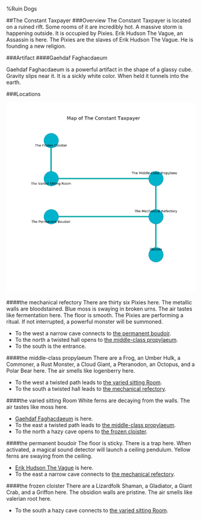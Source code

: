 %Ruin Dogs

##The Constant Taxpayer
###Overview
The Constant Taxpayer is located on a ruined rift. Some rooms of it are incredibly hot. A massive storm is happening outside. It is occupied by Pixies. <a name="Erik-Hudson-The-Vague"></a>Erik Hudson The Vague, an Assassin is here. The Pixies are the slaves of Erik Hudson The Vague. He  is founding a new religion. 



###Artifact
####<a name="Gaehdaf-Faghacdaeum"></a>Gaehdaf Faghacdaeum


Gaehdaf Faghacdaeum is a powerful artifact in the shape of a glassy cube. Gravity slips near it. It is a sickly white color. When held it tunnels into the earth. 





###Locations


![](../v2/images/The-Constant-Taxpayer.png)

####<a name="the-mechanical-refectory"></a>the mechanical refectory
There are thirty six Pixies here. The metallic walls are bloodstained. Blue moss is swaying in broken urns. The air tastes like fermentation here. The floor is smooth. The Pixies are performing a ritual. If not interrupted, a powerful monster will be summoned. 



* To the west a narrow cave connects to [the permanent boudoir](#the-permanent-boudoir).
* To the north a twisted hall opens to [the middle-class propylaeum](#the-middle-class-propylaeum).
* To the south is the entrance.


####<a name="the-middle-class-propylaeum"></a>the middle-class propylaeum
There are a Frog, an Umber Hulk, a Commoner, a Rust Monster, a Cloud Giant, a Pteranodon, an Octopus, and a Polar Bear here. The air smells like logenberry here. 



* To the west a twisted path leads to [the varied sitting Room](#the-varied-sitting-Room).
* To the south a twisted hall leads to [the mechanical refectory](#the-mechanical-refectory).


####<a name="the-varied-sitting-Room"></a>the varied sitting Room
White ferns are decaying from the walls. The air tastes like moss here. 



* [Gaehdaf Faghacdaeum](#Gaehdaf-Faghacdaeum) is here.
* To the east a twisted path leads to [the middle-class propylaeum](#the-middle-class-propylaeum).
* To the north a hazy cave opens to [the frozen cloister](#the-frozen-cloister).


####<a name="the-permanent-boudoir"></a>the permanent boudoir
The floor is sticky. There is a trap here. When activated, a magical sound detector will launch a ceiling pendulum. Yellow ferns are swaying from the ceiling. 



* [Erik Hudson The Vague](#Erik-Hudson-The-Vague) is here.
* To the east a narrow cave connects to [the mechanical refectory](#the-mechanical-refectory).


####<a name="the-frozen-cloister"></a>the frozen cloister
There are a Lizardfolk Shaman, a Gladiator, a Giant Crab, and a Griffon here. The obsidion walls are pristine. The air smells like valerian root here. 



* To the south a hazy cave connects to [the varied sitting Room](#the-varied-sitting-Room).


